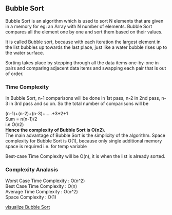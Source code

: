 ## Bubble Sort

Bubble Sort is an algorithm which is used to sort N elements that are given in a memory for eg: an Array with N number of elements. Bubble Sort compares all the element one by one and sort them based on their values.

It is called Bubble sort, because with each iteration the largest element in the list bubbles up towards the last place, just like a water bubble rises up to the water surface.

Sorting takes place by stepping through all the data items one-by-one in pairs and comparing adjacent data items and swapping each pair that is out of order.

### Time Complexity
In Bubble Sort, n-1 comparisons will be done in 1st pass, n-2 in 2nd pass, n-3 in 3rd pass and so on. So the total number of comparisons will be<br>

(n-1)+(n-2)+(n-3)+.....+3+2+1<br>
Sum = n(n-1)/2<br>
i.e O(n2)<br>
**Hence the complexity of Bubble Sort is O(n2).**<br>
The main advantage of Bubble Sort is the simplicity of the algorithm. Space complexity for Bubble Sort is O(1), because only single additional memory space is required i.e. for temp variable<br>

Best-case Time Complexity will be O(n), it is when the list is already sorted.

### Complexity Analasis
Worst Case Time Complexity : O(n^2) <br>
Best Case Time Complexity : O(n) <br>
Average Time Complexity : O(n^2) <br>
Space Complexity : O(1) <br>



[visualize Bubble Sort](https://visualgo.net/bn/sorting)
